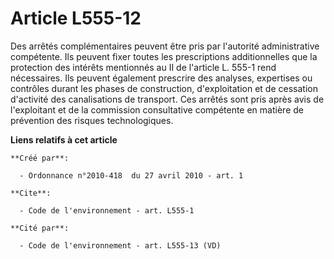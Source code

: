 # Article L555-12

Des arrêtés complémentaires peuvent être pris par l'autorité administrative compétente. Ils peuvent fixer toutes les
prescriptions additionnelles que la protection des intérêts mentionnés au II de l'article L. 555-1 rend nécessaires. Ils
peuvent également prescrire des analyses, expertises ou contrôles durant les phases de construction, d'exploitation et de
cessation d'activité des canalisations de transport. Ces arrêtés sont pris après avis de l'exploitant et de la commission
consultative compétente en matière de prévention des risques technologiques.

**Liens relatifs à cet article**

	**Créé par**:

	  - Ordonnance n°2010-418  du 27 avril 2010 - art. 1

	**Cite**:

	  - Code de l'environnement - art. L555-1

	**Cité par**:

	  - Code de l'environnement - art. L555-13 (VD)
